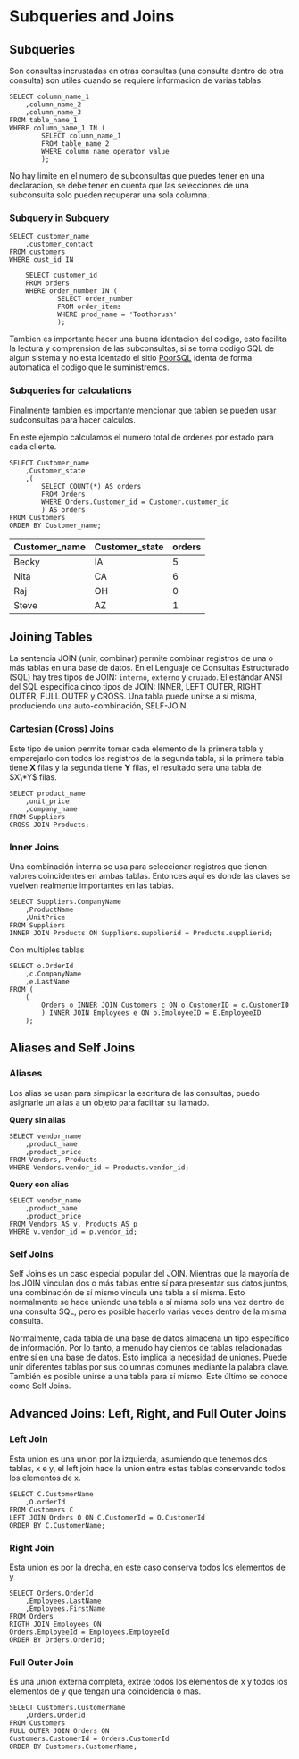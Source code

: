 # Subqueries and Joins

## Subqueries
Son consultas incrustadas en otras consultas (una consulta dentro de otra consulta) son utiles cuando se requiere informacion de varias tablas.
~~~~Mysql
SELECT column_name_1
	,column_name_2
	,column_name_3
FROM table_name_1
WHERE column_name_1 IN (
		SELECT column_name_1
		FROM table_name_2
		WHERE column_name operator value
		);
~~~~
No hay limite en el numero de subconsultas que puedes tener en una declaracion, se debe tener en cuenta que las selecciones de una subconsulta solo pueden recuperar una sola columna.

### Subquery in Subquery
~~~~Mysql
SELECT customer_name
	,customer_contact
FROM customers
WHERE cust_id IN

    SELECT customer_id
    FROM orders
    WHERE order_number IN (
		    SELECT order_number
		    FROM order_items
		    WHERE prod_name = 'Toothbrush'
		    );
~~~~

Tambien es importante hacer una buena identacion del codigo, esto facilita la lectura y comprension de las subconsultas, si se toma codigo SQL de algun sistema y no esta identado el sitio [PoorSQL](https://poorsql.com/) identa de forma automatica el codigo que le suministremos.

### Subqueries for calculations
Finalmente tambien es importante mencionar que tabien se pueden usar sudconsultas para hacer calculos.

En este ejemplo calculamos el numero total de ordenes por estado para cada cliente.
~~~~Mysql
SELECT Customer_name
	,Customer_state
	,(
		SELECT COUNT(*) AS orders
		FROM Orders
		WHERE Orders.Customer_id = Customer.customer_id
		) AS orders
FROM Customers
ORDER BY Customer_name;
~~~~
| Customer_name | Customer_state | orders |
| ------------- | -------------- | ------ |
| Becky		| IA		 | 5	  |
| Nita		| CA		 | 6	  |
| Raj		| OH		 | 0	  |
| Steve		| AZ		 | 1	  |


## Joining Tables
La sentencia JOIN (unir, combinar) permite combinar registros de una o más tablas en una base de datos. En el Lenguaje de Consultas Estructurado (SQL) hay tres tipos de JOIN: `interno`, `externo` y `cruzado`. El estándar ANSI del SQL especifica cinco tipos de JOIN: INNER, LEFT OUTER, RIGHT OUTER, FULL OUTER y CROSS. Una tabla puede unirse a sí misma, produciendo una auto-combinación, SELF-JOIN.

### Cartesian (Cross) Joins
Este tipo de union permite tomar cada elemento de la primera tabla y emparejarlo con todos los registros de la segunda tabla, si la primera tabla tiene **X** filas y la segunda tiene **Y** filas, el resultado sera una tabla de $X\*Y$ filas.

~~~~Mysql
SELECT product_name
	,unit_price
	,company_name
FROM Suppliers
CROSS JOIN Products;
~~~~

### Inner Joins
Una combinación interna se usa para seleccionar registros que tienen valores coincidentes en ambas tablas. Entonces aquí es donde las claves se vuelven realmente importantes en las tablas.

~~~~Mysql
SELECT Suppliers.CompanyName
	,ProductName
	,UnitPrice
FROM Suppliers
INNER JOIN Products ON Suppliers.supplierid = Products.supplierid;
~~~~

Con multiples tablas

~~~~Mysql
SELECT o.OrderId
	,c.CompanyName
	,e.LastName
FROM (
	(
		Orders o INNER JOIN Customers c ON o.CustomerID = c.CustomerID
		) INNER JOIN Employees e ON o.EmployeeID = E.EmployeeID
	);
~~~~

## Aliases and Self Joins
### Aliases
Los alias se usan para simplicar la escritura de las consultas, puedo asignarle un alias a un objeto para facilitar su llamado.

**Query sin alias**
~~~~Mysql
SELECT vendor_name
	,product_name
	,product_price
FROM Vendors, Products
WHERE Vendors.vendor_id = Products.vendor_id;
~~~~

**Query con alias**
~~~~Mysql
SELECT vendor_name
	,product_name
	,product_price
FROM Vendors AS v, Products AS p
WHERE v.vendor_id = p.vendor_id;
~~~~

### Self Joins
Self Joins es un caso especial popular del JOIN. Mientras que la mayoría de los JOIN vinculan dos o más tablas entre sí para presentar sus datos juntos, una combinación de sí mismo vincula una tabla a sí misma. Esto normalmente se hace uniendo una tabla a sí misma solo una vez dentro de una consulta SQL, pero es posible hacerlo varias veces dentro de la misma consulta.

Normalmente, cada tabla de una base de datos almacena un tipo específico de información. Por lo tanto, a menudo hay cientos de tablas relacionadas entre sí en una base de datos. Esto implica la necesidad de uniones. Puede unir diferentes tablas por sus columnas comunes mediante la palabra clave. También es posible unirse a una tabla para sí mismo. Este último se conoce como Self Joins.

## Advanced Joins: Left, Right, and Full Outer Joins
### Left Join
Esta union es una union por la izquierda, asumiendo que tenemos dos tablas, x e y, el left join hace la union entre estas tablas conservando todos los elementos de x.
~~~~Mysql
SELECT C.CustomerName
	,O.orderId
FROM Customers C
LEFT JOIN Orders O ON C.CustomerId = O.CustomerId
ORDER BY C.CustomerName;
~~~~

### Right Join
Esta union es por la drecha, en este caso conserva todos los elementos de y.
~~~~Mysql
SELECT Orders.OrderId
	,Employees.LastName
	,Employees.FirstName
FROM Orders
RIGTH JOIN Employees ON 
Orders.EmployeeId = Employees.EmployeeId
ORDER BY Orders.OrderId;
~~~~

### Full Outer Join
Es una union externa completa, extrae todos los elementos de x y todos los elementos de y que tengan una coincidencia o mas.
~~~~Mysql
SELECT Customers.CustomerName
	,Orders.OrderId
FROM Customers
FULL OUTER JOIN Orders ON 
Customers.CustomerId = Orders.CustomerId
ORDER BY Customers.CustomerName;
~~~~








